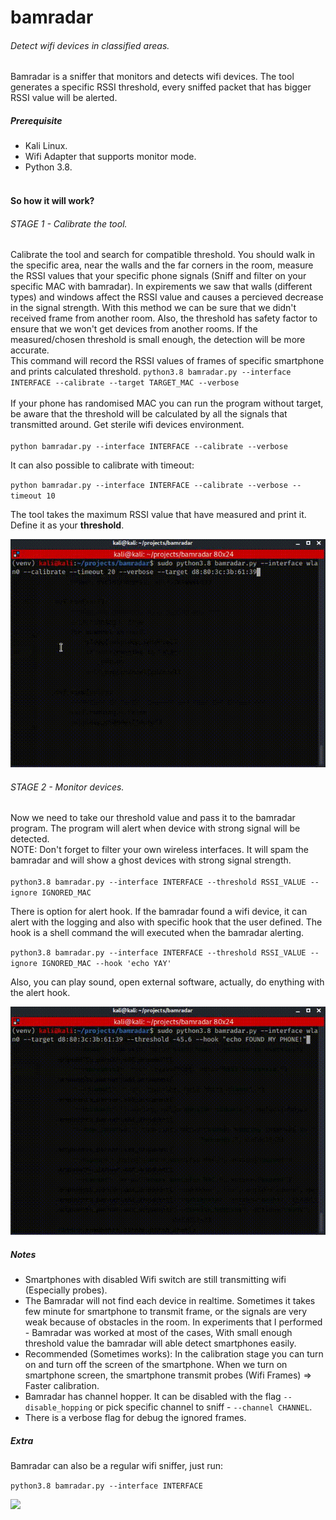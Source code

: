 # bamradar
######  Detect wifi devices in classified areas.
Bamradar is a sniffer that monitors and detects 
wifi devices. The tool generates a specific RSSI threshold, 
every sniffed packet that has bigger RSSI value 
will be alerted.
<br>
##### Prerequisite
* Kali Linux.
* Wifi Adapter that supports monitor mode.
* Python 3.8.
<br><br>
#### So how it will work?
###### STAGE 1 - Calibrate the tool.
Calibrate the tool and search for compatible threshold. 
You should walk in the specific area, near the walls and the
far corners in the room, 
measure the RSSI values that your
specific phone signals (Sniff and filter on your specific MAC with bamradar).
In expirements we saw that walls (different types) and windows affect the RSSI value and causes a 
percieved decrease in the signal strength. With this method we can be sure
that we didn't received frame from another room. Also,
the threshold has safety factor to ensure that we won't get
devices from another rooms. If the measured/chosen threshold
is small enough, the detection will be more accurate.
<br>
This command will record the RSSI values of 
frames of specific smartphone and prints 
calculated threshold.
`python3.8 bamradar.py --interface INTERFACE --calibrate --target TARGET_MAC
 --verbose`
<br><br>
If your phone has randomised MAC you can run the 
program without target, be aware that the threshold
will be calculated by all the signals that transmitted
around. Get sterile wifi devices environment.<br><br>
`python bamradar.py --interface INTERFACE --calibrate --verbose`

It can also possible to calibrate with timeout:

`python bamradar.py --interface INTERFACE --calibrate --verbose --timeout 10`

The tool takes the maximum RSSI value that have measured and print it.
Define it as your **threshold**.

![](gifs/calibration.gif)

###### STAGE 2 - Monitor devices.
Now we need to take our threshold value and pass it to
the bamradar program. The program will alert when
device with strong signal will be detected.
<br>
NOTE: Don't forget to filter your own wireless interfaces.
It will spam the bamradar and will show a ghost devices
with strong signal strength. 
<br><br>
`python3.8 bamradar.py --interface INTERFACE --threshold RSSI_VALUE --ignore
 IGNORED_MAC`
 
There is option for alert hook. If the bamradar found a
wifi device, it can alert with the logging and also with specific hook that the
 user defined. The hook is a shell command the will executed
 when the bamradar alerting.

`python3.8 bamradar.py --interface INTERFACE --threshold RSSI_VALUE --ignore
 IGNORED_MAC --hook 'echo YAY'`
 
 Also, you can play sound, open external software, actually,
 do enything with the alert hook.
 
 ![](gifs/monitor.gif)
 
##### Notes
* Smartphones with disabled Wifi switch are still
transmitting wifi (Especially probes).
* The Bamradar will not find each device in realtime.
Sometimes it takes few minute for smartphone to transmit
frame, or the signals are very weak because of obstacles
in the room. In experiments that I performed - Bamradar was worked at
most of the cases,
With small enough threshold value the bamradar will
able detect smartphones easily.
* Recommended (Sometimes works): In the calibration stage you can turn on
and turn off the screen of the smartphone. When we
turn on smartphone screen, the smartphone transmit probes 
(Wifi Frames) => Faster calibration.
* Bamradar has channel hopper. It can be disabled
with the flag `--disable_hopping` or pick specific
channel to sniff - `--channel CHANNEL`.  
* There is a verbose flag for debug the ignored frames.

##### Extra
Bamradar can also be a regular wifi sniffer, just run:

`python3.8 bamradar.py --interface INTERFACE`
 
 ![](gifs/sniffer.gif)


